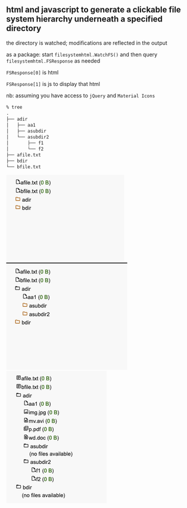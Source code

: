 ## html and javascript to generate a clickable file system hierarchy underneath a specified directory

the directory is watched; modifications are reflected in the output 

as a package: start `filesystemhtml.WatchFS()` and then query `filesystemhtml.FSResponse` as needed

`FSResponse[0]` is html

`FSResponse[1]` is js to display that html

nb: assuming you have access to `jQuery` and `Material Icons`

```
% tree
.
├── adir
│   ├── aa1
│   ├── asubdir
│   └── asubdir2
│       ├── f1
│       └── f2
├── afile.txt
├── bdir
└── bfile.txt

```

![all closed](./gitimg/all-closed.png)
![semi-open](./gitimg/semi-open.png)
![all-open](./gitimg/all-open.png)

